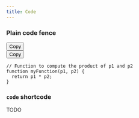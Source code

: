 ```yaml
---
title: Code
---
```


<div id="markdoc-chooser"></div>
<div id="markdoc-content"><article>
  <h3>Plain code fence</h3>
  <div class="code-snippet-wrapper">
    <div class="code-filename-wrapper d-flex justify-content-end collapsible">
      <div class="js-code-block-visibility-toggle">
        <div class="chevron chevron-down d-none"></div>
        <div class="chevron chevron-up"></div>
      </div>
    </div>
    <div class="code-snippet">
      <div class="code-button-wrapper position-absolute">
        <button class="btn text-primary js-copy-button">Copy</button>
      </div>
      <div class="highlight code-snippet js-appended-copy-btn">
        <div class="code-button-wrapper position-absolute">
          <button class="btn text-primary js-copy-button">Copy</button>
        </div>
        <pre
          tabindex="0"
          class="chroma"
        ><code><span class="line"><span class="cl"><span class="c1">// Function to compute the product of p1 and p2
</span></span></span><span class="line"><span class="cl"><span class="c1"></span><span class="kd">function</span> <span class="nx">myFunction</span><span class="p">(</span><span class="nx">p1</span><span class="p">,</span> <span class="nx">p2</span><span class="p">)</span> <span class="p">{</span>
</span></span><span class="line"><span class="cl">  <span class="k">return</span> <span class="nx">p1</span> <span class="o">*</span> <span class="nx">p2</span><span class="p">;</span>
</span></span><span class="line"><span class="cl"><span class="p">}</span>
</span></span></code></pre>
      </div>
    </div>
  </div>
  <h3><code>code</code> shortcode</h3>
  <p>TODO</p>
</article>
</div>
  <script>    clientRenderer.initialize({        pagePrefsConfig: undefined,        prefOptionsConfig: {},        selectedValsByPrefId: {},        ifFunctionsByRef: {}    });  </script>  
